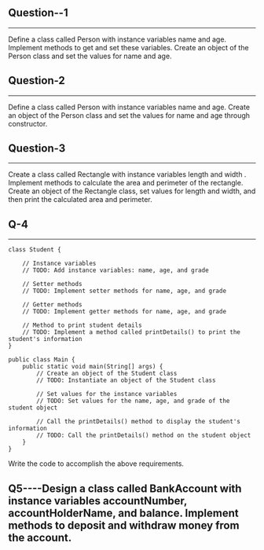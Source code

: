 ## Question--1
--------------
Define a class called Person with instance variables name and age. Implement methods to get and set these variables. Create an object of the Person class and set the values for name and age.

## Question-2
-----------
Define a class called Person with instance variables name and age. Create an object of the Person class and set the values for name and age through constructor.

## Question-3
-----------
Create a class called Rectangle with instance variables length  and width . Implement methods to calculate the area and perimeter of the rectangle. Create an object of the Rectangle class, set values for length and width, and then print the calculated area and perimeter.

## Q-4
----

```
class Student {

    // Instance variables
    // TODO: Add instance variables: name, age, and grade

    // Setter methods
    // TODO: Implement setter methods for name, age, and grade

    // Getter methods
    // TODO: Implement getter methods for name, age, and grade

    // Method to print student details
    // TODO: Implement a method called printDetails() to print the student's information
}

public class Main {
    public static void main(String[] args) {
        // Create an object of the Student class
        // TODO: Instantiate an object of the Student class

        // Set values for the instance variables
        // TODO: Set values for the name, age, and grade of the student object

        // Call the printDetails() method to display the student's information
        // TODO: Call the printDetails() method on the student object
    }
}
```
Write the code to accomplish the above requirements.

## Q5----Design a class called BankAccount with instance variables accountNumber, accountHolderName, and balance. Implement methods to deposit and withdraw money from the account.
